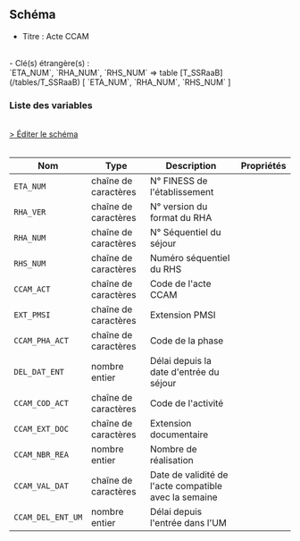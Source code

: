 ## Schéma

- Titre : Acte CCAM
<br />
- Clé(s) étrangère(s) : <br />
`ETA_NUM`, `RHA_NUM`, `RHS_NUM` => table [T_SSRaaB](/tables/T_SSRaaB) [ `ETA_NUM`, `RHA_NUM`, `RHS_NUM` ]<br />

### Liste des variables
<br />
<div>
    <a href="https://gitlab.com/healthdatahub/schema-snds/edit/master/schemas/PMSI%20SSR/T_SSRaaCCAM.json"  
    arget="_blank" rel="noopener noreferrer">> Éditer le schéma</a>
    <OutboundLink />
</div>
<br />

Nom|Type|Description|Propriétés
-|-|-|-
`ETA_NUM`|chaîne de caractères|N° FINESS de l&#x27;établissement||
`RHA_VER`|chaîne de caractères|N° version du format du RHA||
`RHA_NUM`|chaîne de caractères|N° Séquentiel du séjour||
`RHS_NUM`|chaîne de caractères|Numéro séquentiel du RHS||
`CCAM_ACT`|chaîne de caractères|Code de l&#x27;acte CCAM||
`EXT_PMSI`|chaîne de caractères|Extension PMSI||
`CCAM_PHA_ACT`|chaîne de caractères|Code de la phase||
`DEL_DAT_ENT`|nombre entier|Délai depuis la date d&#x27;entrée du séjour||
`CCAM_COD_ACT`|chaîne de caractères|Code de l&#x27;activité||
`CCAM_EXT_DOC`|chaîne de caractères|Extension documentaire||
`CCAM_NBR_REA`|nombre entier|Nombre de réalisation||
`CCAM_VAL_DAT`|chaîne de caractères|Date de validité de l&#x27;acte compatible avec  la semaine||
`CCAM_DEL_ENT_UM`|nombre entier|Délai depuis l&#x27;entrée dans l&#x27;UM||

